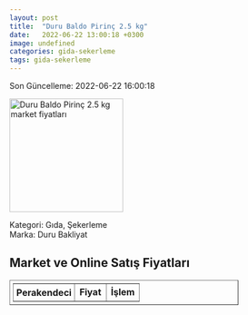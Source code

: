 ```yaml
---
layout: post
title:  "Duru Baldo Pirinç 2.5 kg"
date:   2022-06-22 13:00:18 +0300
image: undefined
categories: gida-sekerleme
tags: gida-sekerleme
---
```


Son Güncelleme: 2022-06-22 16:00:18

<img src="undefined" width="200" alt="Duru Baldo Pirinç 2.5 kg market fiyatları" />

Kategori: Gıda, Şekerleme
<br />
Marka: Duru Bakliyat

<h2>Market ve Online Satış Fiyatları</h2>

<table border="1" style="padding: 5px;width:80%;">
  <tr>
    <td style="padding: 5px;"><strong>Perakendeci</strong></td>
    <td><strong>Fiyat</strong></td>
    <td><strong>İşlem</strong></td>
  </tr>
  
</table>
